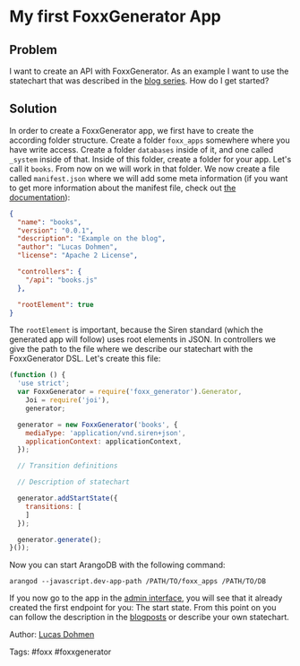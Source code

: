 # My first FoxxGenerator App

## Problem

I want to create an API with FoxxGenerator. As an example I want to use the statechart that was described in the [blog series](https://www.arangodb.com/2014/12/08/building-hypermedia-apis-foxxgenerator). How do I get started?

## Solution

In order to create a FoxxGenerator app, we first have to create the according folder structure. Create a folder `foxx_apps` somewhere where you have write access. Create a folder `databases` inside of it, and one called `_system` inside of that. Inside of this folder, create a folder for your app. Let's call it `books`. From now on we will work in that folder. We now create a file called `manifest.json` where we will add some meta information (if you want to get more information about the manifest file, check out [the documentation](https://docs.arangodb.com/Foxx/FoxxManifest.html)):

```json
{
  "name": "books",
  "version": "0.0.1",
  "description": "Example on the blog",
  "author": "Lucas Dohmen",
  "license": "Apache 2 License",

  "controllers": {
    "/api": "books.js"
  },

  "rootElement": true
}
```

The `rootElement` is important, because the Siren standard (which the generated app will follow) uses root elements in JSON. In controllers we give the path to the file where we describe our statechart with the FoxxGenerator DSL. Let's create this file:

```js
(function () {
  'use strict';
  var FoxxGenerator = require('foxx_generator').Generator,
    Joi = require('joi'),
    generator;

  generator = new FoxxGenerator('books', {
    mediaType: 'application/vnd.siren+json',
    applicationContext: applicationContext,
  });

  // Transition definitions

  // Description of statechart

  generator.addStartState({
    transitions: [
    ]
  });

  generator.generate();
}());
```

Now you can start ArangoDB with the following command:

```
arangod --javascript.dev-app-path /PATH/TO/foxx_apps /PATH/TO/DB
```

If you now go to the app in the [admin interface](http://localhost:8529/_db/_system/_admin/aardvark/standalone.html#applications), you will see that it already created the first endpoint for you: The start state. From this point on you can follow the description in the [blogposts](https://www.arangodb.com/2014/12/08/building-hypermedia-apis-foxxgenerator) or describe your own statechart.

Author: [Lucas Dohmen](https://github.com/moonglum)

Tags: #foxx #foxxgenerator
